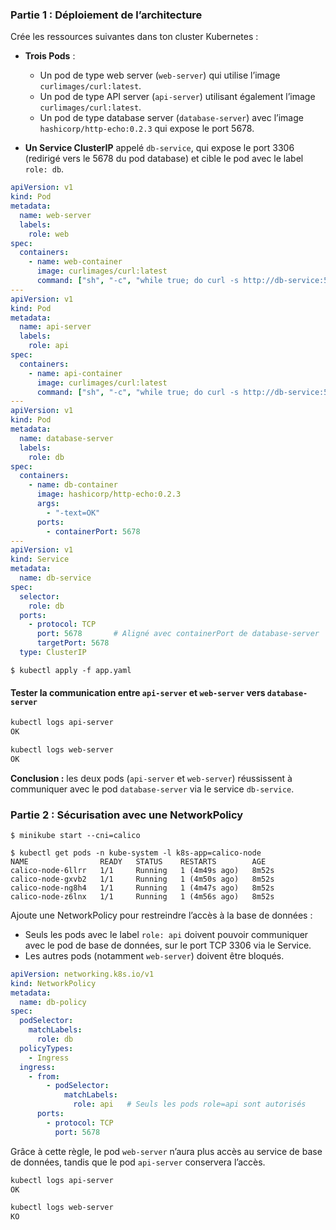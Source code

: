 ### Partie 1 : Déploiement de l’architecture

Crée les ressources suivantes dans ton cluster Kubernetes :

- **Trois Pods** :
    - Un pod de type web server (`web-server`) qui utilise l’image `curlimages/curl:latest`.
    - Un pod de type API server (`api-server`) utilisant également l’image `curlimages/curl:latest`.
    - Un pod de type database server (`database-server`) avec l’image `hashicorp/http-echo:0.2.3` qui expose le port 5678.

- **Un Service ClusterIP** appelé `db-service`, qui expose le port 3306 (redirigé vers le 5678 du pod database) et cible le pod avec le label `role: db`.

```yaml
apiVersion: v1
kind: Pod
metadata:
  name: web-server
  labels:
    role: web
spec:
  containers:
    - name: web-container
      image: curlimages/curl:latest
      command: ["sh", "-c", "while true; do curl -s http://db-service:5678/ && echo OK || echo KO; sleep 5; done"]
---
apiVersion: v1
kind: Pod
metadata:
  name: api-server
  labels:
    role: api
spec:
  containers:
    - name: api-container
      image: curlimages/curl:latest
      command: ["sh", "-c", "while true; do curl -s http://db-service:5678/ && echo OK || echo KO; sleep 5; done"]
---
apiVersion: v1
kind: Pod
metadata:
  name: database-server
  labels:
    role: db
spec:
  containers:
    - name: db-container
      image: hashicorp/http-echo:0.2.3
      args:
        - "-text=OK"
      ports:
        - containerPort: 5678
---
apiVersion: v1
kind: Service
metadata:
  name: db-service
spec:
  selector:
    role: db
  ports:
    - protocol: TCP
      port: 5678       # Aligné avec containerPort de database-server
      targetPort: 5678
  type: ClusterIP
```

```
$ kubectl apply -f app.yaml
```

#### Tester la communication entre `api-server` et `web-server` vers `database-server`

```bash
kubectl logs api-server
OK
```
```bash
kubectl logs web-server
OK
```

**Conclusion :** les deux pods (`api-server` et `web-server`) réussissent à communiquer avec le pod `database-server` via le service `db-service`.

### Partie 2 : Sécurisation avec une NetworkPolicy

``` 
$ minikube start --cni=calico

$ kubectl get pods -n kube-system -l k8s-app=calico-node
NAME                READY   STATUS    RESTARTS        AGE
calico-node-6llrr   1/1     Running   1 (4m49s ago)   8m52s
calico-node-gxvb2   1/1     Running   1 (4m50s ago)   8m52s
calico-node-ng8h4   1/1     Running   1 (4m47s ago)   8m52s
calico-node-z6lnx   1/1     Running   1 (4m56s ago)   8m52s
```

Ajoute une NetworkPolicy pour restreindre l’accès à la base de données :

- Seuls les pods avec le label `role: api` doivent pouvoir communiquer avec le pod de base de données, sur le port TCP 3306 via le Service.
- Les autres pods (notamment `web-server`) doivent être bloqués.

```yaml
apiVersion: networking.k8s.io/v1
kind: NetworkPolicy
metadata:
  name: db-policy
spec:
  podSelector:
    matchLabels:
      role: db
  policyTypes:
    - Ingress
  ingress:
    - from:
        - podSelector:
            matchLabels:
              role: api   # Seuls les pods role=api sont autorisés
      ports:
        - protocol: TCP
          port: 5678

```

Grâce à cette règle, le pod `web-server` n’aura plus accès au service de base de données, tandis que le pod `api-server` conservera l’accès.

```bash
kubectl logs api-server
OK
```
```bash
kubectl logs web-server
KO
```






